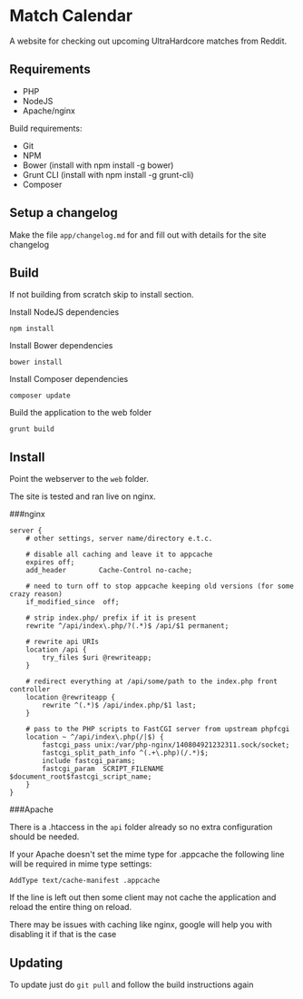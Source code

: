 Match Calendar
==============

A website for checking out upcoming UltraHardcore matches from Reddit.

Requirements
------------

- PHP
- NodeJS
- Apache/nginx

Build requirements:

- Git
- NPM
- Bower (install with npm install -g bower)
- Grunt CLI (install with npm install -g grunt-cli)
- Composer

Setup a changelog
-----------------

Make the file `app/changelog.md` for and fill out with details for the site changelog

Build
-----

If not building from scratch skip to install section.

Install NodeJS dependencies

`npm install`

Install Bower dependencies

`bower install`

Install Composer dependencies

`composer update`

Build the application to the web folder

`grunt build`

Install
-------

Point the webserver to the `web` folder.

The site is tested and ran live on nginx.

###nginx
    
    server {
        # other settings, server name/directory e.t.c.
        
        # disable all caching and leave it to appcache
        expires off;
        add_header        Cache-Control no-cache;
        
        # need to turn off to stop appcache keeping old versions (for some crazy reason)
        if_modified_since  off;
    
        # strip index.php/ prefix if it is present
        rewrite ^/api/index\.php/?(.*)$ /api/$1 permanent;
    
        # rewrite api URIs
        location /api {
            try_files $uri @rewriteapp;
        }
    
        # redirect everything at /api/some/path to the index.php front controller
        location @rewriteapp {
            rewrite ^(.*)$ /api/index.php/$1 last;
        }
    
        # pass to the PHP scripts to FastCGI server from upstream phpfcgi
        location ~ ^/api/index\.php(/|$) {
            fastcgi_pass unix:/var/php-nginx/140804921232311.sock/socket;
            fastcgi_split_path_info ^(.+\.php)(/.*)$;
            include fastcgi_params;
            fastcgi_param  SCRIPT_FILENAME $document_root$fastcgi_script_name;
        }
    }


###Apache

There is a .htaccess in the `api` folder already so no extra configuration should be needed.

If your Apache doesn't set the mime type for .appcache the following line will be required in mime type settings:

`AddType text/cache-manifest .appcache`

If the line is left out then some client may not cache the application and reload the entire thing on reload.

There may be issues with caching like nginx, google will help you with disabling it if that is the case

Updating
--------

To update just do `git pull` and follow the build instructions again
